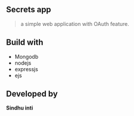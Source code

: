 ## Secrets app
> a simple web application with OAuth feature.

## Build with 

- Mongodb
- nodejs
- expressjs
- ejs

## Developed by 
**Sindhu inti** 
